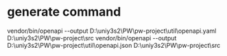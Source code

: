 # generate command
vendor/bin/openapi --output D:\uniy3s2\PW\pw-project\util\openapi.yaml D:\uniy3s2\PW\pw-project\src
vendor/bin/openapi --output D:\uniy3s2\PW\pw-project\util\openapi.json D:\uniy3s2\PW\pw-project\src 